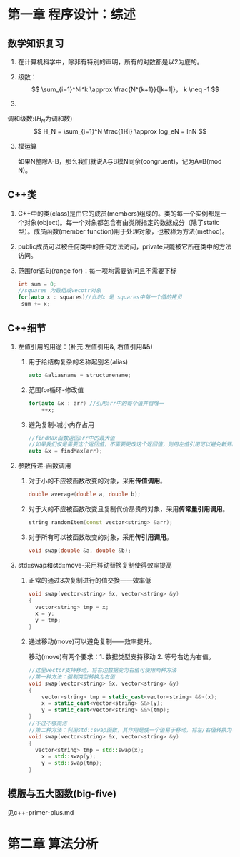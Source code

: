 # 第一章 程序设计：综述

## 数学知识复习

1. 在计算机科学中，除非有特别的声明，所有的对数都是以2为底的。

2. 级数： 
   $$
   \sum_{i=1}^Ni^k \approx \frac{N^{k+1}}{|k+1|}， k \neq -1
   $$

3. 

   调和级数:($H_N$为调和数)
$$
H_N = \sum_{i=1}^N \frac{1}{i} \approx log_eN = lnN
$$

3. 模运算

   如果N整除A-B，那么我们就说A与B模N同余(congruent)，记为A≡B(mod N)。

## C++类

1. C++中的类(class)是由它的成员(members)组成的。类的每一个实例都是一个对象(object)。每一个对象都包含有由类所指定的数据成分（除了static型）。成员函数(member function)用于处理对象，也被称为方法(method)。

2. public成员可以被任何类中的任何方法访问，private只能被它所在类中的方法访问。

3. 范围for语句(range for)：每一项均需要访问且不需要下标

   ```c++
   int sum = 0;
   //squares 为数组或vecotr对象
   for(auto x : squares)//此时x 是 squares中每一个值的拷贝
   	sum += x;
   ```

## C++细节

1. 左值引用的用途：(补充:左值引用&, 右值引用&&)

   1. 用于给结构复杂的名称起别名(alias)

      ```c++
      auto &aliasname = structurename;
      ```

   2. 范围for循环-修改值

      ```c++
      for(auto &x : arr) //引用arr中的每个值并自增一
          ++x;
      ```

   3. 避免复制-减小内存占用

      ```cpp
      //findMax函数返回arr中的最大值
      //如果我们仅是需要这个返回值，不需要更改这个返回值，则用左值引用可以避免新开辟一个空间x用来存储findMax的返回值
      auto &x = findMax(arr);
      ```

2. 参数传递-函数调用

   1. 对于小的不应被函数改变的对象，采用**传值调用**。

      ```cpp
      double average(double a, double b);
      ```

   2. 对于大的不应被函数改变且复制代价昂贵的对象，采用**传常量引用调用**。

      ```c++
      string randomItem(const vector<string> &arr);
      ```

   3. 对于所有可以被函数改变的对象，采用**传引用调用**。

      ```cpp
      void swap(double &a, double &b);
      ```

3. std::swap和std::move-采用移动替换复制使得效率提高

   1. 正常的通过3次复制进行的值交换——效率低

      ```c++
      void swap(vector<string> &x, vector<string> &y)
      {
      	vector<string> tmp = x;
      	x = y;
      	y = tmp;
      }
      ```

   2. 通过移动(move)可以避免复制——效率提升。

      移动(move)有两个要求：1. 数据类型支持移动 2. 等号右边为右值。

      ```cpp
      //这里vector支持移动，将右边数据变为右值可使用两种方法
      //第一种方法：强制类型转换为右值
      void swap(vector<string> &x, vector<string> &y)
      {
          vector<string> tmp = static_cast<vector<string> &&>(x);
          x = static_cast<vector<string> &&>(y);
          y = static_cast<vector<string> &&>(tmp);
      }
      //不过不够简洁
      //第二种方法：利用std::swap函数，其作用是使一个值易于移动，将左/右值转换为右值
      void swap(vector<string> &x, vector<string> &y)
      {
      	vector<string> tmp = std::swap(x);
          x = std::swap(y);
          y = std::swap(tmp);
      }
      ```



## 模版与五大函数(big-five)

见c++-primer-plus.md

# 第二章 算法分析

